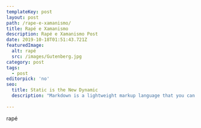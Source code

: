 ```yaml
---
templateKey: post
layout: post
path: /rape-e-xamanismo/
title: Rapé e Xamanismo
description: Rapé e Xamanismo Post
date: 2019-10-18T01:51:43.721Z
featuredImage:
  alt: rapé
  src: /images/Gutenberg.jpg
category: post
tags:
  - post
editorpick: 'no'
seo:
  title: Static is the New Dynamic
  description: "Markdown is a lightweight markup language that you can use to add formatting elements to plaintext text documents. Created by John Gruber in 2004, Markdown is now one of the world’s most popular markup language."
  
---
```

rapé
